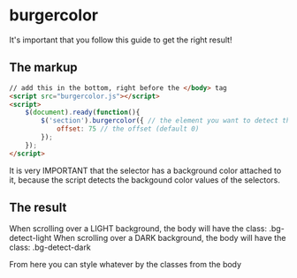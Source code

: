 # burgercolor
It's important that you follow this guide to get the right result!

## The markup
```html
// add this in the bottom, right before the </body> tag
<script src="burgercolor.js"></script>
<script>
	$(document).ready(function(){
		$('section').burgercolor({ // the element you want to detect the background color of
			offset: 75 // the offset (default 0)
		});
	});
</script>
```
It is very IMPORTANT that the selector has a background color attached to it, because the script detects the backgound color values of the selectors.

## The result
When scrolling over a LIGHT background, the body will have the class: .bg-detect-light
When scrolling over a DARK background, the body will have the class: .bg-detect-dark

From here you can style whatever by the classes from the body
